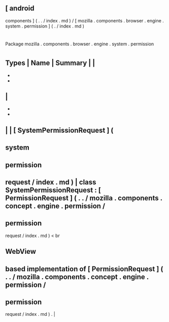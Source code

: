 [
android
-
components
]
(
.
.
/
index
.
md
)
/
[
mozilla
.
components
.
browser
.
engine
.
system
.
permission
]
(
.
/
index
.
md
)
#
#
Package
mozilla
.
components
.
browser
.
engine
.
system
.
permission
#
#
#
Types
|
Name
|
Summary
|
|
-
-
-
|
-
-
-
|
|
[
SystemPermissionRequest
]
(
-
system
-
permission
-
request
/
index
.
md
)
|
class
SystemPermissionRequest
:
[
PermissionRequest
]
(
.
.
/
mozilla
.
components
.
concept
.
engine
.
permission
/
-
permission
-
request
/
index
.
md
)
<
br
>
WebView
-
based
implementation
of
[
PermissionRequest
]
(
.
.
/
mozilla
.
components
.
concept
.
engine
.
permission
/
-
permission
-
request
/
index
.
md
)
.
|
